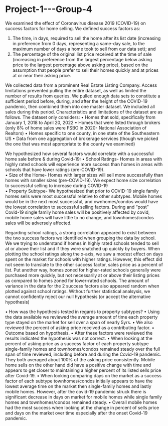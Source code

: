 # Project-1---Group-4

We examined the effect of Coronavirus disease 2019 (COVID-19) on success factors for home selling.  We defined success factors as:

1) The time, in days, required to sell the home after its list date (increasing in preference from 0 days, representing a same-day sale, to the maximum number of days a home took to sell from our data set); and
2) The percentage of the original list price received at the time of sale (increasing in preference from the largest percentage below asking price to
the largest percentage above asking price), based on the assumption that people prefer to sell their homes quickly and at prices at or near their asking price.

We collected data from a prominent Real Estate Listing Company.  Access limitations prevented pulling the entire dataset, as well as limited the number of results from queries.  We pulled enough data sets to constitute a sufficient period before, during, and after the height of the COVID-19 pandemic, then combined them into one master dataset.  We included all sales during this period.  Characteristics and limitations of the dataset are as follows.  The dataset only considers:
•	Homes that sold, specifically from January 1, 2018 to April 20, 2022
•	Homes that were listed through brokers (only 8% of home sales were FSBO in 2020- National Association of Realtors)
•	Homes specific to one county, in one state of the Southeastern US
•	Data from one aggregation of brokerage services (though we picked the one that was most appropriate to the county we examined) 

We hypothesized how several factors would correlate with a successful home sale before & during Covid-19:
•	School Ratings- Homes in areas with highly rated schools will experience more success than homes in areas with schools that have lower ratings (pre-COVID-19).  
•	Size of the Home- Homes with larger sizes will sell more successfully than homes with smaller sizes (pre-COVID-19).  We expect home size correlation to successful selling to increase during COVID-19    
•	Property Subtype- We hypothesized that prior to COVID-19 single family homes sells were most successful relative to other subtypes. Mobile homes would be in the next most successful, and ownhomes/condos would have the lowest correlation to successful selling factors.  During and “post” Covid-19 single family home sales will be positively affected by covid, mobile home sales will have little to no change, and townhomes/condos sales will be adversely affected.

Regarding school ratings, a strong correlation appeared to exist between the two success factors we identified when grouping the data by school. We we trying to understand if homes in highly rated schools tended to sell at or above their list and if they were snatched up quickly by buyers. When plotting the school ratings along the x-axis, we saw a modest effect on days spent on the market for schools with higher ratings. However, this effect did not seem to translate to the other success factor, sales price as a percent of list. Put another way, homes zoned for higher-rated schools generally were purchased more quickly, but not necessarily at or above their listing prices as compared to homes zoned for lower-rated schools. The amount of variance in the data for the 2 success factors also appeared random when plotted against school ratings. Without further statistical analsysis, we cannot confidently reject our null hypothesis (or accept the alternative hypothesis)

•	How was the hypothesis tested in regards to property subtypes?
    •	Using the data available we reviewed the average amount of time each property type stayed on the market for sell over a         span of nearly 5yrs.
    •	We also reviewed the percent of asking price received as a contributing factor.
•	Outcome based on hypothesis.
    •	After these factors were reviewed the results indicated the hypothesis was not correct.
    •	When looking at the percent of asking price as a success factor of each property subtype single-family homes and          townhomes/condos remained steady over the full span of time reviewed, including before and during the Covid-19 pandemic. They both averaged about 100% of the asking price consistently. Mobile home sells on the other hand did have a positive change with  time and appears to get closer to maintaining a higher percent of its listed sells price after Covid-19.
    •	When looking comparing days on the market as a success factor of each subtype townhomes/condos initially appears to have the lowest average time on the market then single-family homes and lastly mobile homes. However, after the covid-19 pandemic struck there is significant decrease in days on market for mobile homes while single family homes and townhomes/condos remained steady.
•	Overall mobile homes had the most success when looking at the change in percent of sells price and days on the market over time especially after the onset Covid-19 pandemic.  

